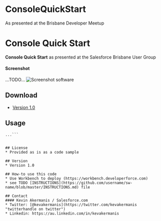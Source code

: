 # ConsoleQuickStart
As presented at the Brisbane Developer Meetup

Console Quick Start
======
**Console Quick Start** as presented at the Salesforce Brisbane User Group

#### Screenshot
...TODO...
![Screenshot software](http://url/screenshot-software.png "screenshot software")

## Download
* [Version 1.0](https://github.com/kakermanis/ConsoleQuickStart/archive/master.zip)

## Usage
```$ git clone https://github.com/kakermanis/ConsoleQuickStart.git
...```


## License 
* Provided as is as a code sample

## Version 
* Version 1.0

## How-to use this code
* Use Workbench to deploy (https://workbench.developerforce.com)
* see TODO [INSTRUCTIONS](https://github.com/username/sw-name/blob/master/INSTRUCTIONS.md) file

## Contact
#### Kevin Akermanis / Salesforce.com
* Twitter: [@kevakermanis](https://twitter.com/kevakermanis "twitterhandle on twitter")
* Linkedin: https://au.linkedin.com/in/kevakermanis
